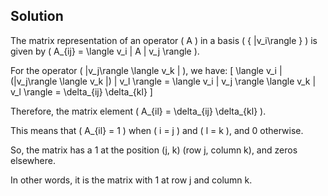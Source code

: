 <!-- 3. Suppose {|vi⟩} is an orthonormal basis for an inner product space V . What is the
matrix representation for the operator |vj⟩⟨vk|, with respect to the {|vi⟩} basis? -->

## Solution

The matrix representation of an operator \( A \) in a basis \( \{ |v_i\rangle \} \) is given by \( A_{ij} = \langle v_i | A | v_j \rangle \).

For the operator \( |v_j\rangle \langle v_k | \), we have:
\[
\langle v_i | (|v_j\rangle \langle v_k |) | v_l \rangle = \langle v_i | v_j \rangle \langle v_k | v_l \rangle = \delta_{ij} \delta_{kl}
\]

Therefore, the matrix element \( A_{il} = \delta_{ij} \delta_{kl} \).

This means that \( A_{il} = 1 \) when \( i = j \) and \( l = k \), and 0 otherwise.

So, the matrix has a 1 at the position (j, k) (row j, column k), and zeros elsewhere.

In other words, it is the matrix with 1 at row j and column k.